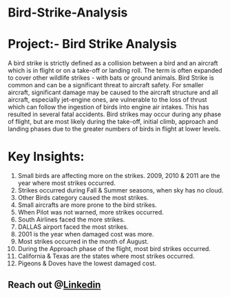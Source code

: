# Bird-Strike-Analysis

# Project:- Bird Strike Analysis

A bird strike is strictly defined as a collision between a bird and an aircraft which is in flight or on a take-off or landing roll. The term is often expanded to cover other wildlife strikes - with bats or ground animals.
Bird Strike is common and can be a significant threat to aircraft safety. For smaller aircraft, significant damage may be caused to the
aircraft structure and all aircraft, especially jet-engine ones, are vulnerable to the loss of thrust which can follow the ingestion of birds into engine air intakes. This has resulted in
several fatal accidents.
Bird strikes may occur during any phase of flight, but are most
likely during the take-off, initial climb, approach and landing phases due to the greater numbers of birds in flight at lower levels.

# Key Insights:
1.   Small birds are affecting more on the strikes. 2009, 2010 & 2011 are the year where most strikes occurred.
2.   Strikes occurred during Fall & Summer seasons, when sky has no cloud.
3.   Other Birds category caused the most strikes.
4.   Small aircrafts are more prone to the bird strikes.
5.   When Pilot was not warned, more strikes occurred.
6.   South Airlines faced the more strikes.
7.   DALLAS airport faced the most strikes.
8.   2001 is the year when damaged cost was more.
9.   Most strikes occurred in the month of August.
10.  During the Approach phase of the flight, most bird strikes occurred.
11.  California & Texas are the states where most strikes occurred.
12.  Pigeons & Doves have the lowest damaged cost.

## Reach out @[Linkedin][1]

[1]: https://www.linkedin.com/feed/update/urn:li:activity:6866076738120679424/ "Linkedin"
